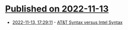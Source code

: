 # [Published on 2022-11-13](index.md)

* [2022-11-13, 17:29:11](https://news.ycombinator.com/item?id=33585154) - [AT&T Syntax versus Intel Syntax](https://www.cs.mcgill.ca/~cs573/winter2001/AttLinux_syntax.htm)
